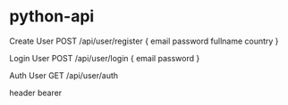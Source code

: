 # python-api

Create User POST /api/user/register
{
email
password
fullname
country
}

Login User POST /api/user/login
{
email
password
}

Auth User GET /api/user/auth

header
  bearer
